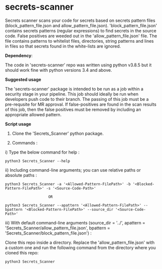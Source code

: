 # secrets-scanner

Secrets scanner scans your code for secrets based on secrets pattern files (block_pattern_file.json and allow_pattern_file.json).
'block_pattern_file.json' contains secrets patterns (regular expressions) to find secrets in the source code.
False positives are weeded out in the 'allow_pattern_file.json' file. The file contains patterns to whitelist files, directories, string patterns and lines in files so that secrets found in the white-lists are ignored.
 
**Dependency**:

The code in 'secrets-scanner' repo was written using python v3.8.5 but it should work fine with python versions 3.4 and above.

**Suggested usage**

The 'secrets-scanner' package is intended to be run as a job within a security stage in your pipeline. This job should ideally be run when developers push code to their branch. The passing of this job must be a pre-requsite for MR approval. If false-positives are found in the scan results of this job, then the false positives must be removed by including an appropriate allowed pattern.

**Script usage**

1. Clone the 'Secrets_Scanner' python package.

2. Commands : 

i) Type the below command for help : 

`python3 Secrets_Scanner --help`

ii) Including command-line arguments; you can use relative paths or absolute paths :

`python3 Secrets_Scanner -a '<Allowed-Pattern-FilePath>' -b '<Blocked-Pattern-FilePath>' -s '<Source-Code-Path>'`

                        OR
                        
`python3 Secrets_Scanner --apattern '<Allowed-Pattern-FilePath>' --bpattern '<Blocked-Pattern-FilePath>' --source_dir '<Source-Code-Path>'`

iii) With default command-line arguments (source_dir = '../', apattern = 'Secrets_Scanner/allow_pattern_file.json', bpattern = 'Secrets_Scanner/block_pattern_file.json') :

Clone this repo inside a directory. Replace the 'allow_pattern_file.json' with a custom one and run the following command from the directory where you cloned this repo:

`python3 Secrets_Scanner`




